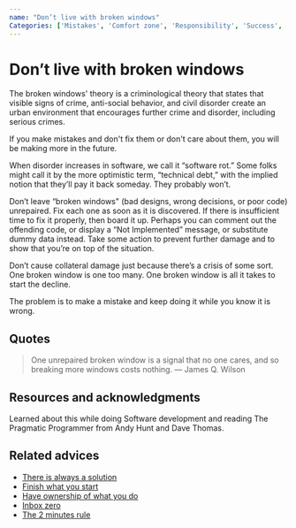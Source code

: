 ```yaml
---
name: "Don’t live with broken windows"
Categories: ['Mistakes', 'Comfort zone', 'Responsibility', 'Success', 'Refactor', 'Problems', 'Integrity', 'Software development']
---
```

# Don’t live with broken windows

The broken windows' theory is a criminological theory that states that visible signs of crime, anti-social behavior, and civil disorder create an urban environment that encourages further crime and disorder, including serious crimes.
 
If you make mistakes and don't fix them or don't care about them, you will be making more in the future.
 
When disorder increases in software, we call it “software rot.” Some folks might call it by the more optimistic term, “technical debt,” with the implied notion that they’ll pay it back someday. They probably won’t.
 
Don’t leave “broken windows" (bad designs, wrong decisions, or poor code) unrepaired. Fix each one as soon as it is discovered. If there is insufficient time to fix it properly, then board it up. Perhaps you can comment out the offending code, or display a “Not Implemented” message, or substitute dummy data instead. Take some action to prevent further damage and to show that you’re on top of the situation.
 
Don’t cause collateral damage just because there’s a crisis of some sort. One broken window is one too many. One broken window is all it takes to start the decline.
 
The problem is to make a mistake and keep doing it while you know it is wrong.

## Quotes

> One unrepaired broken window is a signal that no one cares, and so breaking more windows costs nothing. ― James Q. Wilson

## Resources and acknowledgments

Learned about this while doing Software development and reading The Pragmatic Programmer from Andy Hunt and Dave Thomas.

## Related advices

- [There is always a solution](There%20is%20always%20a%20solution/index.md)
- [Finish what you start](Finish%20what%20you%20start/index.md)
- [Have ownership of what you do](Have%20ownership%20of%20what%20you%20do/index.md)
- [Inbox zero](Inbox%20zero/index.md)
- [The 2 minutes rule](The%202%20minutes%20rule/index.md)